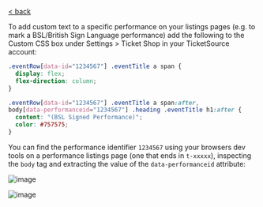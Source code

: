 [< back](../)

To add custom text to a specific performance on your listings pages (e.g. to mark a BSL/British Sign Language performance) add the following to the Custom CSS box under Settings > Ticket Shop in your TicketSource account:

```css
.eventRow[data-id="1234567"] .eventTitle a span {
  display: flex;
  flex-direction: column;
}

.eventRow[data-id="1234567"] .eventTitle a span:after,
body[data-performanceid="1234567"] .heading .eventTitle h1:after {
  content: "(BSL Signed Performance)";
  color: #757575;
}
```

You can find the performance identifier `1234567` using your browsers dev tools on a performance listings page (one that ends in `t-xxxxx`), inspecting the `body` tag and extracting the value of the `data-performanceid` attribute:

![image](https://github.com/ticketsource/gists/assets/619726/d206b6be-b395-4d57-bb2b-1afb8b0abb74)

![image](https://github.com/ticketsource/gists/assets/619726/160e1ac5-49af-4509-b4a2-0f7b7098a1df)

